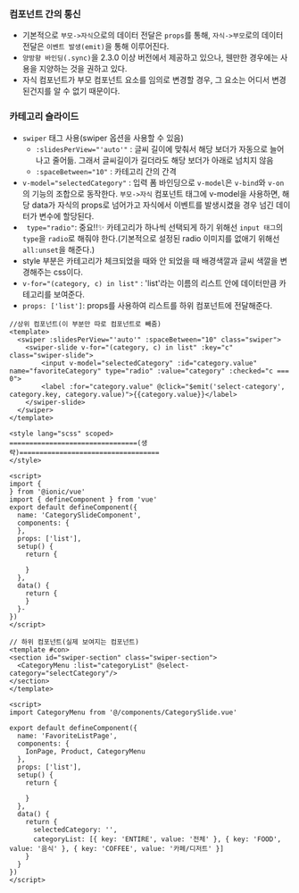 ### 컴포넌트 간의 통신
+ 기본적으로 `부모->자식`으로의 데이터 전달은 `props`를 통해, `자식->부모`로의 데이터 전달은 `이벤트 발생(emit)`을 통해 이루어진다. 
+ `양방향 바인딩(.sync)`을 2.3.0 이상 버전에서 제공하고 있으나, 웬만한 경우에는 사용을 지양하는 것을 권하고 있다. 
+ 자식 컴포넌트가 부모 컴포넌트 요소를 임의로 변경할 경우, 그 요소는 어디서 변경된건지를 알 수 없기 때문이다.


### 카테고리 슬라이드
+ `swiper` 태그 사용(swiper 옵션을 사용할 수 있음)
  + `:slidesPerView="'auto'"` : 글씨 길이에 맞춰서 해당 보더가 자동으로 늘어나고 줄어듦. 그래서 글씨길이가 길더라도 해당 보더가 아래로 넘치지 않음
  + `:spaceBetween="10"` : 카테고리 간의 간격
+ `v-model="selectedCategory"` : 입력 폼 바인딩으로 `v-model`은 `v-bind`와 `v-on`의 기능의 조합으로 동작한다. `부모->자식` 컴포넌트 태그에 v-model을 사용하면, 해당 data가 자식의 props로 넘어가고 자식에서 이벤트를 발생시켰을 경우 넘긴 데이터가 변수에 할당된다.
+ ` type="radio"`: 중요!!✨ 카테고리가 하나씩 선택되게 하기 위해선 `input 태그`의 `type`을 `radio`로 해줘야 한다.(기본적으로 설정된 radio 이미지를 없애기 위해선 `all:unset`을 해준다.)
+ style 부분은 카테고리가 체크되었을 때와 안 되었을 때 배경색깔과 글씨 색깔을 변경해주는 css이다. 
+ `v-for="(category, c) in list"` : 'list'라는 이름의 리스트 안에 데이터만큼 카테고리를 보여준다. 
+ `props: ['list']`: props를 사용하여 리스트를 하위 컴포넌트에 전달해준다.
```node
//상위 컴포넌트(이 부분만 따로 컴포넌트로 빼줌)
<template>
  <swiper :slidesPerView="'auto'" :spaceBetween="10" class="swiper">
    <swiper-slide v-for="(category, c) in list" :key="c" class="swiper-slide">
        <input v-model="selectedCategory" :id="category.value" name="favoriteCategory" type="radio" :value="category" :checked="c === 0">
        <label :for="category.value" @click="$emit('select-category', category.key, category.value)">{{category.value}}</label>
    </swiper-slide>
  </swiper>
</template>

<style lang="scss" scoped>
================================(생략)===================================
</style>

<script>
import {
} from '@ionic/vue'
import { defineComponent } from 'vue'
export default defineComponent({
  name: 'CategorySlideComponent',
  components: {
  },
  props: ['list'],
  setup() {
    return {

    }
  },
  data() {
    return {
    }
  }-
})
</script>

// 하위 컴포넌트(실제 보여지는 컴포넌트)
<template #con>
<section id="swiper-section" class="swiper-section">
  <CategoryMenu :list="categoryList" @select-category="selectCategory"/>
</section>
</template>

<script>
import CategoryMenu from '@/components/CategorySlide.vue'

export default defineComponent({
  name: 'FavoriteListPage',
  components: {
    IonPage, Product, CategoryMenu
  },
  props: ['list'],
  setup() {
    return {

    }
  },
  data() {
    return {
      selectedCategory: '',
      categoryList: [{ key: 'ENTIRE', value: '전체' }, { key: 'FOOD', value: '음식' }, { key: 'COFFEE', value: '카페/디저트' }]
    }
  }
})
</script>

```
